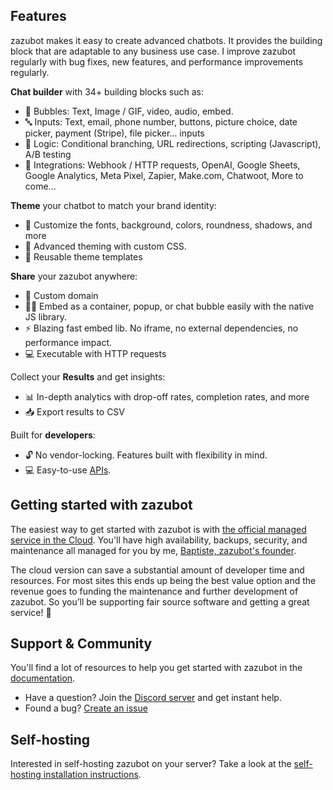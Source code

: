 ## Features

zazubot makes it easy to create advanced chatbots. It provides the building block that are adaptable to any business use case. I improve zazubot regularly with bug fixes, new features, and performance improvements regularly.

**Chat builder** with 34+ building blocks such as:

- 💬 Bubbles: Text, Image / GIF, video, audio, embed.
- 🔤 Inputs: Text, email, phone number, buttons, picture choice, date picker, payment (Stripe), file picker... inputs
- 🧠 Logic: Conditional branching, URL redirections, scripting (Javascript), A/B testing
- 🔌 Integrations: Webhook / HTTP requests, OpenAI, Google Sheets, Google Analytics, Meta Pixel, Zapier, Make.com, Chatwoot, More to come...

**Theme** your chatbot to match your brand identity:

- 🎨 Customize the fonts, background, colors, roundness, shadows, and more
- 💪 Advanced theming with custom CSS.
- 💾 Reusable theme templates

**Share** your zazubot anywhere:

- 🔗 Custom domain
- 👨‍💻 Embed as a container, popup, or chat bubble easily with the native JS library.
- ⚡ Blazing fast embed lib. No iframe, no external dependencies, no performance impact.
- 💻 Executable with HTTP requests

Collect your **Results** and get insights:

- 📊 In-depth analytics with drop-off rates, completion rates, and more
- 📥 Export results to CSV

Built for **developers**:

- 🔓 No vendor-locking. Features built with flexibility in mind.
- 💻 Easy-to-use [APIs](https://docs.zazubot.io/api-reference).

## Getting started with zazubot

The easiest way to get started with zazubot is with [the official managed service in the Cloud](https://app.zazubot.io). You'll have high availability, backups, security, and maintenance all managed for you by me, [Baptiste, zazubot's founder](https://twitter.com/baptisteArno).

The cloud version can save a substantial amount of developer time and resources. For most sites this ends up being the best value option and the revenue goes to funding the maintenance and further development of zazubot.
So you’ll be supporting fair source software and getting a great service! 💙

## Support & Community

You'll find a lot of resources to help you get started with zazubot in the [documentation](https://docs.zazubot.io/).

- Have a question? Join the [Discord server](https://zazubot.io/discord) and get instant help.
- Found a bug? [Create an issue](https://github.com/baptisteArno/zazubot.io/issues/new)

## Self-hosting

Interested in self-hosting zazubot on your server? Take a look at the [self-hosting installation instructions](https://docs.zazubot.io/self-hosting/get-started).

